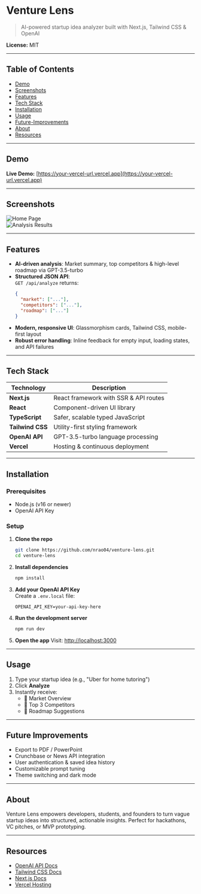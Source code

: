 # Venture Lens  
> AI-powered startup idea analyzer built with Next.js, Tailwind CSS & OpenAI

**License:** MIT

---

## Table of Contents
- [Demo](#demo)  
- [Screenshots](#screenshots)  
- [Features](#features)  
- [Tech Stack](#tech-stack)  
- [Installation](#installation)  
- [Usage](#usage)  
- [Future-Improvements](#future-improvements)  
- [About](#about)  
- [Resources](#resources)  

---

## Demo

**Live Demo:** [https://your-vercel-url.vercel.app](https://your-vercel-url.vercel.app)

---

## Screenshots

![Home Page](<img width="797" alt="ventureLensHomePage" src="https://github.com/user-attachments/assets/a9b980a0-c38d-4a24-a426-c5cbbefdc365" />)  
![Analysis Results](<img width="743" alt="ventureLensAnalysisPage" src="https://github.com/user-attachments/assets/11da20ad-919c-4063-8d8a-d606e4387146" />)  

---

## Features

- **AI-driven analysis**: Market summary, top competitors & high-level roadmap via GPT-3.5-turbo  
- **Structured JSON API**:  
  `GET /api/analyze` returns:  
  ```json
  {
    "market": ["..."],
    "competitors": ["..."],
    "roadmap": ["..."]
  }
  ```
- **Modern, responsive UI**: Glassmorphism cards, Tailwind CSS, mobile-first layout  
- **Robust error handling**: Inline feedback for empty input, loading states, and API failures  

---

## Tech Stack

| Technology        | Description                          |
|-------------------|--------------------------------------|
| **Next.js**       | React framework with SSR & API routes |
| **React**         | Component-driven UI library          |
| **TypeScript**    | Safer, scalable typed JavaScript     |
| **Tailwind CSS**  | Utility-first styling framework      |
| **OpenAI API**    | GPT-3.5-turbo language processing     |
| **Vercel**        | Hosting & continuous deployment      |

---

## Installation

### Prerequisites
- Node.js (v16 or newer)  
- OpenAI API Key

### Setup

1. **Clone the repo**
   ```bash
   git clone https://github.com/nrao04/venture-lens.git
   cd venture-lens
   ```

2. **Install dependencies**
   ```bash
   npm install
   ```

3. **Add your OpenAI API Key**  
   Create a `.env.local` file:
   ```env
   OPENAI_API_KEY=your-api-key-here
   ```

4. **Run the development server**
   ```bash
   npm run dev
   ```

5. **Open the app**
   Visit: [http://localhost:3000](http://localhost:3000)

---

## Usage

1. Type your startup idea (e.g., "Uber for home tutoring")  
2. Click **Analyze**  
3. Instantly receive:
   - 🔹 Market Overview  
   - 🔹 Top 3 Competitors  
   - 🔹 Roadmap Suggestions  

---

## Future Improvements

- Export to PDF / PowerPoint  
- Crunchbase or News API integration  
- User authentication & saved idea history  
- Customizable prompt tuning  
- Theme switching and dark mode  

---

## About

Venture Lens empowers developers, students, and founders to turn vague startup ideas into structured, actionable insights. Perfect for hackathons, VC pitches, or MVP prototyping.

---

## Resources

- [OpenAI API Docs](https://platform.openai.com/docs)
- [Tailwind CSS Docs](https://tailwindcss.com/docs)
- [Next.js Docs](https://nextjs.org/docs)
- [Vercel Hosting](https://vercel.com/docs)
